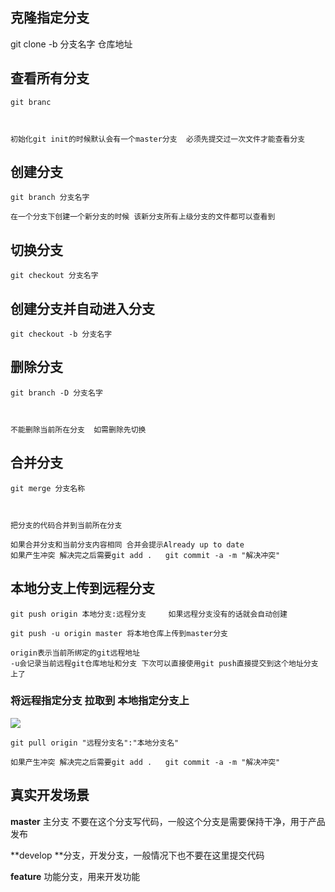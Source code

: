 ## 克隆指定分支

 git clone -b 分支名字 仓库地址 

## 查看所有分支

```
git branc



初始化git init的时候默认会有一个master分支  必须先提交过一次文件才能查看分支
```



## 创建分支

```
git branch 分支名字

在一个分支下创建一个新分支的时候 该新分支所有上级分支的文件都可以查看到
```



## 切换分支

```
git checkout 分支名字
```



## 创建分支并自动进入分支

```
git checkout -b 分支名字
```



## 删除分支

```
git branch -D 分支名字



不能删除当前所在分支  如需删除先切换
```



## 合并分支

```
git merge 分支名称



把分支的代码合并到当前所在分支

如果合并分支和当前分支内容相同 合并会提示Already up to date
如果产生冲突 解决完之后需要git add .   git commit -a -m "解决冲突"
```



## 本地分支上传到远程分支

```
git push origin 本地分支:远程分支     如果远程分支没有的话就会自动创建

git push -u origin master 将本地仓库上传到master分支  

origin表示当前所绑定的git远程地址
-u会记录当前远程git仓库地址和分支 下次可以直接使用git push直接提交到这个地址分支上了
```

### 将远程指定分支 拉取到 本地指定分支上

![](E:\前端\Git\整理过的\assage\解决冲突问题.png)

```
git pull origin "远程分支名":"本地分支名"

如果产生冲突 解决完之后需要git add .   git commit -a -m "解决冲突"
```



## 真实开发场景

**master** 主分支 不要在这个分支写代码，一般这个分支是需要保持干净，用于产品发布

**develop **分支，开发分支，一般情况下也不要在这里提交代码   

**feature** 功能分支，用来开发功能
